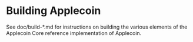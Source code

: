Building Applecoin
================

See doc/build-*.md for instructions on building the various
elements of the Applecoin Core reference implementation of Applecoin.
